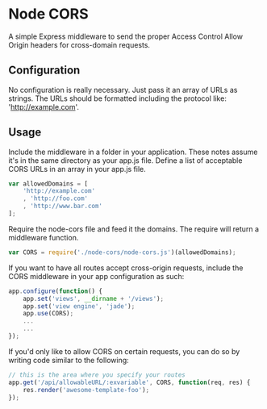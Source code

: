 # Node CORS

A simple Express middleware to send the proper Access Control Allow Origin headers for cross-domain requests.

## Configuration

No configuration is really necessary. Just pass it an array of URLs as strings. The URLs should be formatted including the protocol like: 'http://example.com'.

## Usage

Include the middleware in a folder in your application. These notes assume it's in the same directory as your app.js file.
Define a list of acceptable CORS URLs in an array in your app.js file.
```javascript
var allowedDomains = [
	'http://example.com'
	, 'http://foo.com'
	, 'http://www.bar.com'
];
```

Require the node-cors file and feed it the domains. The require will return a middleware function.
```javascript
var CORS = require('./node-cors/node-cors.js')(allowedDomains);
```

If you want to have all routes accept cross-origin requests, include the CORS middleware in your app configuration as such:
```javascript
app.configure(function() {
	app.set('views', __dirname + '/views');
	app.set('view engine', 'jade');
	app.use(CORS);
	...
	...
});
```

If you'd only like to allow CORS on certain requests, you can do so by writing code similar to the following:
```javascript
// this is the area where you specify your routes
app.get('/api/allowableURL/:exvariable', CORS, function(req, res) {
	res.render('awesome-template-foo');
});
```